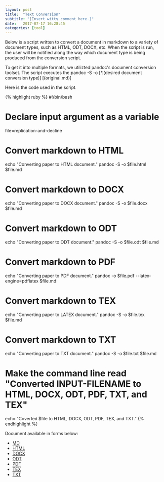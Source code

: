 ```yaml
---
layout: post
title:  "Text Conversion"
subtitle: "[Insert witty comment here.]"
date:   2017-07-17 16:28:45
categories: [tool]
---
```


Below is a script written to convert a document in markdown to a variety of document types, such as HTML, ODT, DOCX, etc. When the script is run, the user will be notified along the way which document type is being produced from the conversion script.

To get it into multiple formats, we utilizted pandoc's document conversion toolset. The script executes the pandoc -S -o [*.(desired document conversion type)] [(original.md)]

Here is the code used in the script.

{% highlight ruby %}
#!/bin/bash

# Declare input argument as a variable
file=replication-and-decline

# Convert markdown to HTML
echo "Converting paper to HTML document."
pandoc -S -o $file.html $file.md

# Convert markdown to DOCX
echo "Converting paper to DOCX document."
pandoc -S -o $file.docx $file.md

# Convert markdown to ODT
echo "Converting paper to ODT document."
pandoc -S -o $file.odt $file.md

# Convert markdown to PDF
echo "Converting paper to PDF document."
pandoc -o $file.pdf --latex-engine=pdflatex $file.md

# Convert markdown to TEX
echo "Converting paper to LATEX document."
pandoc -S -o $file.tex $file.md

# Convert markdown to TXT
echo "Converting paper to TXT document."
pandoc -S -o $file.txt $file.md

# Make the command line read "Converted INPUT-FILENAME to HTML, DOCX, ODT, PDF, TXT, and TEX"
echo "Coverted $file to HTML, DOCX, ODT, PDF, TEX, and TXT."
{% endhighlight %}

Document available in forms below:
- [MD][1]
- [HTML][2]
- [DOCX][3]
- [ODT][4]
- [PDF][5]
- [TEX][6]
- [TXT][7]


[1]:tylerpcarter.github.io/download/replication-and-decline.md
[2]:tylerpcarter.github.io/download/replication-and-decline.html
[3]:tylerpcarter.github.io/download/replication-and-decline.docx
[4]:tylerpcarter.github.io/download/replication-and-decline.odt
[5]:tylerpcarter.github.io/download/replication-and-decline.pdf
[6]:tylerpcarter.github.io/download/replication-and-decline.tex
[7]:tylerpcarter.github.io/download/replication-and-decline.txt
